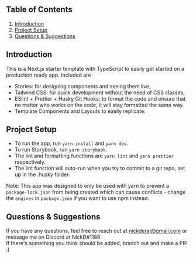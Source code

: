 ## Table of Contents

1. [Introduction](#introduction)
2. [Project Setup](#project-setup)
3. [Questions & Suggestions](#questions--suggestions)

## Introduction

This is a Next.js starter template with TypeScript to easily get started on a production ready app. Included are

- Stories: for designing components and seeing them live,
- Tailwind CSS: for quick development without the need of CSS classes,
- ESlint + Prettier + Husky Git Hooks: to format the code and ensure that no matter who works on the code, it will stay formatted the same way.
- Template Components and Layouts to easily replicate.

## Project Setup

- To run the app, run `yarn install` and `yarn dev`.
- To run Storybook, run `yarn storybook`.
- The lint and formatting functions are `yarn lint` and `yarn prettier` respectively.
- The lint function will auto-run when you try to commit to a git repo, set up in the .husky folder.

Note: This app was designed to only be used with yarn to prevent a `package-lock.json` from being created which can cause conflicts - change the `engines` in `package.json` if you want to use npm instead.

## Questions & Suggestions

If you have any questions, feel free to reach out at nickderaj@gmail.com or message me on Discord at NickD#1188<br/>
If there's something you think should be added, branch out and make a PR! :)

